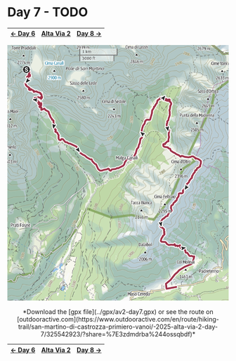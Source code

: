 # Day 7 - TODO

|[← Day 6](../day6)|[Alta Via 2](../)|[Day 8 →](../day8)|
|:-|:-:|-:|

![Map of the route, day 7](../img/26-0000-map.png)
<p align="center">
*Download the [gpx file](../gpx/av2-day7.gpx) or see the route on
[outdooractive.com](https://www.outdooractive.com/en/route/hiking-trail/san-martino-di-castrozza-primiero-vanoi/-2025-alta-via-2-day-7/325542923/?share=%7E3zdmdrba%244ossqbdf)*
</p>

|[← Day 6](../day6)|[Alta Via 2](../)|[Day 8 →](../day8)|
|:-|:-:|-:|
